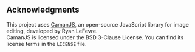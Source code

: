 ## Acknowledgments

This project uses [CamanJS](https://github.com/meltingice/CamanJS), an open-source JavaScript library for image editing, developed by Ryan LeFevre.  
CamanJS is licensed under the BSD 3-Clause License. You can find its license terms in the `LICENSE` file.
